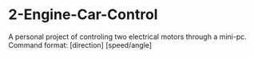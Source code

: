 # 2-Engine-Car-Control
A personal project of controling two electrical motors through a mini-pc.
Command format: [direction] [speed/angle]
